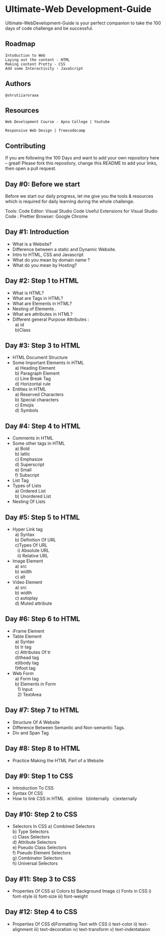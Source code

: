 # Ultimate-Web Development-Guide

 Ultimate-WebDevelopment-Guide is your perfect companion to take the 100 days of code challenge and be successful. 

## Roadmap

    Intoduction to Web
    Laying out the content - HTML
    Making content Pretty - CSS
    Add some Interactivity - JavaScript


## Authors

    @shrutiiaroraaa
    
    
## Resources

    Web Development Course - Apna College | Youtube

    Responsive Web Design | freecodecamp

    
   
 ## Contributing

If you are following the 100 Days and want to add your own repository here – great! Please fork this repository, change this README to add your links, then open a pull request.


## Day #0: Before we start

Before we start our daily progress, let me give you the tools & resources which is required for  daily learning during the whole challenge.

Tools:
Code Editor: Visual Studio Code
Useful Extensions for Visual Studio Code : Prettier 
Browser: Google Chrome

## Day #1: Introduction

* What is a Website? <br>
* Difference between a static and Dynamic Website. <br>
* Intro to HTML, CSS and Javascript <br>
* What do you mean by domain name ? <br>
* What do you mean by Hosting? <br>

## Day #2: Step 1 to HTML

* What is HTML? <br>
* What are Tags in HTML? <br>
* What are Elements in HTML? <br>
* Nesting of Elements . <br>
* What are attributes in HTML? <br>
* Different general Purpose Attributes : <br>
  &nbsp; a) id <br>
 &nbsp;  b)Class <br>

## Day #3: Step 3 to HTML 

* HTML Document Structure <br>
* Some Important Elements in HTML <br>
  &nbsp; a) Heading Element  <br>
  &nbsp; b) Paragraph Element  <br>
  &nbsp; c) Line Break Tag   <br>
  &nbsp; d) Horizontal rule  <br>
* Entities in HTML  <br>
  &nbsp; a) Reserved Characters <br>
  &nbsp; b) Special characters <br>
  &nbsp; c) Emojis <br>
  &nbsp; d) Symbols <br>
 
 
 ## Day #4: Step 4 to HTML 
 

* Comments in HTML <br>
* Some other tags in HTML <br>
  &nbsp; a) Bold  <br>
  &nbsp; b) Iatlic  <br>
  &nbsp; c) Emphasize  <br>
  &nbsp; d) Superscript  <br>
  &nbsp; e) Small  <br>
  &nbsp; f) Subscript  <br>
* List Tag  <br>
* Types of Lists  <br>
  &nbsp; a) Ordered List  <br>
  &nbsp; b) Unordered List <br>
* Nesting Of Lists

 ## Day #5: Step 5 to HTML
 
* Hyper Link tag <br>
  &nbsp; a) Syntax <br>
  &nbsp; b) Definition Of URL <br>
  &nbsp; c)Types Of URL <br>
   &nbsp; &nbsp;            i)  Absolute URL <br>
   &nbsp; &nbsp;            ii) Relative URL <br>
* Image Element <br>
  &nbsp; a)   src <br>
  &nbsp; b)  width <br>
  &nbsp; c) alt <br>
* Video Element <br>
  &nbsp; a) src <br>
  &nbsp; b) width <br>
  &nbsp; c) autoplay <br>
  &nbsp; d) Muted attribute <br>
    

 ## Day #6: Step 6 to HTML
 
 * iFrame Element <br>
 * Table Element <br>
  &nbsp; a) Syntax <br>
  &nbsp; b) tr tag <br>
  &nbsp; c) Attributes Of tr <br> 
  &nbsp; d)thead tag <br>
  &nbsp; e)tbody tag <br>
  &nbsp; f)tfoot tag <br>
 * Web Form <br>
 &nbsp; a) Form tag <br>
 &nbsp; b) Elements in Form <br>
 &nbsp; &nbsp; 1) Input <br>
 &nbsp; &nbsp; 2) TextArea <br>
 
  ## Day #7: Step 7 to HTML
  
  * Structure Of A Website <br>
  * Difference Between Semantic and Non-semantic Tags. <br>
  * Div and Span Tag <br>

 ## Day #8: Step 8 to HTML
 
 * Practice Making the HTML Part of a Website 

 ## Day #9: Step 1 to CSS
 
 * Introduction To CSS
 * Syntax Of CSS
 * How to link CSS in HTML
  &nbsp; a)inline
  &nbsp; b)internally
  &nbsp; c)externally
  
  
 ## Day #10: Step 2 to CSS
 
 * Selectors In CSS
 a) Combined Selectors <br>
 b) Type Selectors <br>
 c) Class Selectors <br>
 d) Attribute Selectors <br>
 e) Pseudo Class Selectors <br>
 f) Pseudo Element Selectors <br>
 g) Combinator Selectors <br>
 h) Universal Selectors
 
 
 ## Day #11: Step 3 to CSS
 
 * Properties Of CSS
 a) Colors
 b) Background Image
 c) Fonts in CSS
 i)   font-style
 ii)  font-size
 iii) font-weight
 
  ## Day #12: Step 4 to CSS
  
   * Properties Of CSS
   d)Formatting Text with CSS
   i)   text-color
   ii)  text-alignment
   iii) text-decoration
   iv)  text-transform
   v)   text-indentataion

  
  
 
 
 
  
  


 
 

